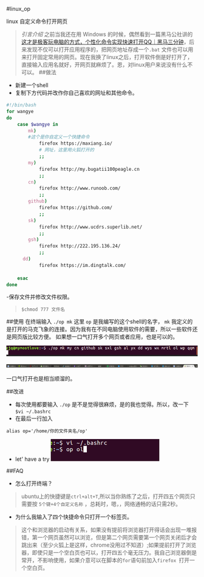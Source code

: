 #linux_op

linux 自定义命令打开网页

>*引言介绍* 之前当我还在用 Windows 的时候，偶然看到一篇黑马公社讲的[这才是极客玩电脑的方式，个性化命令实现快速打开QQ｜黑马三分钟](https://mp.weixin.qq.com/s/CbtPamDYkHI030ihaE4oFg)，后来发现不仅可以打开应用程序的，把网页地址存成一个`.bat` 文件也可以用来打开固定常用的网页。现在我换了linux之后，打开软件倒是好打开了，直接输入应用名就好，开网页就麻烦了。恩，对linux用户来说没有什么不可以。
##做法
- 新建一个shell
- 复制下方代码并改作你自己喜欢的网址和其他命令。
```bash
#!/bin/bash
for wangye
do 
    case $wangye in
        mk) 
        #这个是你自定义一个快捷命令
            firefox https://maxiang.io/    
            # 网址，这里用火狐打开的
            ;;
        my)
            firefox http://my.bugatii100peagle.cn
            ;;
        cn)
            firefox http://www.runoob.com/
            ;;
        github)
            firefox https://github.com/
            ;;
        sk)
            firefox http://www.ucdrs.superlib.net/
            ;;
        gsh)
            firefox http://222.195.136.24/
            ;;
      dd)
            firefox https://im.dingtalk.com/
     
    esac
done
```

-保存文件并修改文件权限。
 > `$chmod 777 文件名`


##使用
在终端输入 `./op mk` 这里 `op` 是我编写的这个shell的名字， `mk` 我定义的是打开的马克飞象的连接。因为我有在不同电脑使用软件的需要，所以一些软件还是网页版比较方便。
如果想一口气打开多个网页或者应用，也是可以的。

![Alt text](./op_1.png)

![Alt text](./op_2.png)

一口气打开也是相当顺溜的。

##改进
- 每次使用都要输入 `./op` 是不是觉得很麻烦，是的我也觉得。所以，改一下
`$vi ~/.bashrc`
- 在最后一行加入

`alias op='/home/你的文件夹名/op'` 
- let' have a try
![Alt text](./op_3.png)

##FAQ
- 怎么打开终端？
> ubuntu上的快捷键是`ctrl+alt+T`,所以当你熟练了之后，打开四五个网页只需要按 `5个键+4个自定义名称` ，总耗时，嗯，，网络通畅的话只需2秒。
- 为什么我输入了四个快捷命令只打开一个标签页。
> 这个和浏览器的启动有关系，如果没有提前将浏览器打开得话会出现一堆报错，第一个网页虽然可以浏览，但是第二个网页需要第一个网页关闭后才会跳出来（至少火狐上是这样，chrome没用过不知道）;如果提前打开了浏览器，即使只是一个空白页也可以，打开四五个毫无压力。我自己浏览器倒是常开，不影响使用，如果介意可以在脚本的`for`语句前加入`firefox `打开一个空白页。








